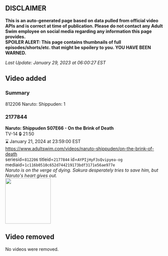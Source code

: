 ## DISCLAIMER
**This is an auto-generated page based on data pulled from official video APIs and is correct at time of publication. Please do not contact any Adult Swim employee on social media regarding any information this page provides.**  
**SPOILER ALERT: This page contains thumbnails of full episodes/shorts/etc. that might be spoilery to you. YOU HAVE BEEN WARNED.**  

_Last Update: January 29, 2023 at 06:00:27 EST_
## Video added
### Summary
812206 Naruto: Shippuden: 1  
### 2177844
**Naruto: Shippuden S07E66 - On the Brink of Death**  
TV-14 🔒 21:50  
⌛ January 21, 2024 at 23:59:00 EST  
https://www.adultswim.com/videos/naruto-shippuden/on-the-brink-of-death  
seriesid=`812206` titleid=`2177844` id=`AYPIjHyF3sQvipyea-og` mediaid=`1c116b0510c652d744219173bdf3171e56ae977e`  
_Naruto is on the verge of dying. Sakura desperately tries to save him, but Naruto's heart gives out._  
<a href="https://media.cdn.adultswim.com/uploads/20221012/thumbnails/2_221012105449-NarutoShippuden_414_OnTheBrinkOfDeath.png"><img src="https://media.cdn.adultswim.com/uploads/20221012/thumbnails/2_221012105449-NarutoShippuden_414_OnTheBrinkOfDeath.png" height="144px" /></a>
## Video removed
No videos were removed.  
